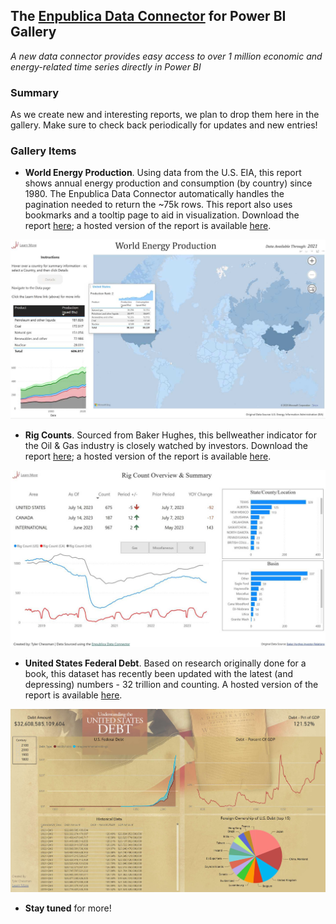 ## The [Enpublica Data Connector](https://github.com/tylerchessman/PBI_FRED_EIA) for Power BI Gallery

_A new data connector provides easy access to over 1 million economic and energy-related time series directly in Power BI_

### Summary

As we create new and interesting reports, we plan to drop them here in the gallery.  Make sure to check back periodically for updates and new entries!

### Gallery Items

* **World Energy Production**.  Using data from the U.S. EIA, this report shows annual energy production and consumption (by country) since 1980.  The Enpublica Data Connector automatically handles the pagination needed to return the ~75k rows.  This report also uses bookmarks and a tooltip page to aid in visualization.   Download the report [here](https://github.com/tylerchessman/PBI_FRED_EIA/raw/main/Tutorials/Gallery/EIA_WorldEnergyProduction.pbix); a hosted version of the report is available [here](https://app.powerbi.com/view?r=eyJrIjoiMDZmYTQzZmUtNzgyZC00ZDM0LTk1ODQtMmM5NzIwZDkwZWI3IiwidCI6IjRmY2YxMGM2LWVjODEtNDhkYy1iNzZjLTJjM2Q2MDAxN2M1YSIsImMiOjZ9&embedImagePlaceholder=true).
  
![](./images/Thumbnail_Gallery_001_WorldEnergyProduction.jpg)

* **Rig Counts**.  Sourced from Baker Hughes, this bellweather indicator for the Oil & Gas industry is closely watched by investors.  Download the report [here](https://github.com/tylerchessman/PBI_FRED_EIA/raw/main/Tutorials/Gallery/RigCountsV2.pbix); a hosted version of the report is available [here](https://app.powerbi.com/view?r=eyJrIjoiNGJhZGI2YjQtNWJiZC00NWNjLWIzN2EtOGZkY2FkMDk4M2EyIiwidCI6IjRmY2YxMGM2LWVjODEtNDhkYy1iNzZjLTJjM2Q2MDAxN2M1YSIsImMiOjZ9).

![](./images/Thumbnail_Gallery_001_RigCounts.jpg)

* **United States Federal Debt**.  Based on research originally done for a book, this dataset has recently been updated with the latest (and depressing) numbers - 32 trillion and counting.  A hosted version of the report is available [here](https://app.powerbi.com/view?r=eyJrIjoiOTUwNWI3MjAtNzJkOC00MGFkLTg1YzQtOThmODJkODJhZTJjIiwidCI6IjRmY2YxMGM2LWVjODEtNDhkYy1iNzZjLTJjM2Q2MDAxN2M1YSIsImMiOjZ9).

![](./images/Thumbnail_Gallery_002_USFederalDebt.jpg)

* **Stay tuned** for more!
